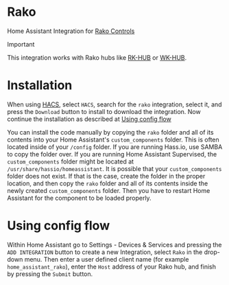 # Rako
Home Assistant Integration for [Rako Controls](https://rakocontrols.com)

> [!IMPORTANT]
> This integration works with Rako hubs like [RK-HUB](https://rakocontrols.com/rkhub/) or [WK-HUB](https://rakocontrols.com/wkhub/).

# Installation

When using [HACS](https://hacs.xyz/), select `HACS`, search for the `rako` integration, select it, and press the `Download` button to install to download the integration. Now continue the installation as described at [Using config flow](https://github.com/princekama/hacs-rako/blob/main/README.md#using-config-flow)

You can install the code manually by copying the `rako` folder and all of its contents into your Home Assistant's `custom_components` folder. This is often located inside of your `/config` folder. If you are running Hass.io, use SAMBA to copy the folder over. If you are running Home Assistant Supervised, the `custom_components` folder might be located at `/usr/share/hassio/homeassistant`. It is possible that your `custom_components` folder does not exist. If that is the case, create the folder in the proper location, and then copy the `rako` folder and all of its contents inside the newly created `custom_components` folder. Then you have to restart Home Assistant for the component to be loaded properly.

# Using config flow

Within Home Assistant go to Settings - Devices & Services and pressing the `ADD INTEGRATION` button to create a new Integration, select `Rako` in the drop-down menu. Then enter a user defined client name (for example `home_assistant_rako`), enter the `Host` address of your Rako hub, and finish by pressing the `Submit` button.
